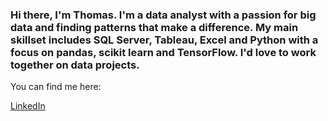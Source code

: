 ### Hi there, I'm Thomas. I'm a data analyst with a passion for big data and finding patterns that make a difference. My main skillset includes SQL Server, Tableau, Excel and Python with a focus on pandas, scikit learn and TensorFlow. I'd love to work together on data projects.
You can find me here:

[LinkedIn](https://www.linkedin.com/in/thomasm9105/)


<!--
**ThomasMcDaniel91/ThomasMcDaniel91** is a ✨ _special_ ✨ repository because its `README.md` (this file) appears on your GitHub profile.

Here are some ideas to get you started:

- 🔭 I’m currently working on ...
- 🌱 I’m currently learning ...
- 👯 I’m looking to collaborate on ...
- 🤔 I’m looking for help with ...
- 💬 Ask me about ...
- 📫 How to reach me: ...
- 😄 Pronouns: ...
- ⚡ Fun fact: ...
-->
